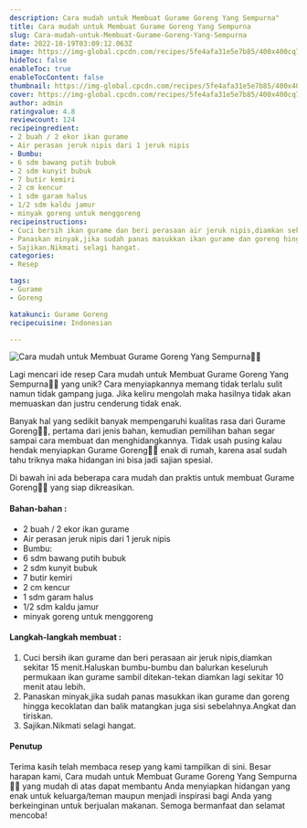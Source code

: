 ```yaml
---
description: Cara mudah untuk Membuat Gurame Goreng Yang Sempurna"
title: Cara mudah untuk Membuat Gurame Goreng Yang Sempurna
slug: Cara-mudah-untuk-Membuat-Gurame-Goreng-Yang-Sempurna
date: 2022-10-19T03:09:12.063Z
image: https://img-global.cpcdn.com/recipes/5fe4afa31e5e7b85/400x400cq70/photo.jpg
hideToc: false
enableToc: true
enableTocContent: false
thumbnail: https://img-global.cpcdn.com/recipes/5fe4afa31e5e7b85/400x400cq70/photo.jpg
cover: https://img-global.cpcdn.com/recipes/5fe4afa31e5e7b85/400x400cq70/photo.jpg
author: admin
ratingvalue: 4.8
reviewcount: 124
recipeingredient:
- 2 buah / 2 ekor ikan gurame
- Air perasan jeruk nipis dari 1 jeruk nipis
- Bumbu:
- 6 sdm bawang putih bubuk
- 2 sdm kunyit bubuk
- 7 butir kemiri
- 2 cm kencur
- 1 sdm garam halus
- 1/2 sdm kaldu jamur
- minyak goreng untuk menggoreng
recipeinstructions:
- Cuci bersih ikan gurame dan beri perasaan air jeruk nipis,diamkan sekitar 15 menit.Haluskan bumbu-bumbu dan balurkan keseluruh permukaan ikan gurame sambil ditekan-tekan diamkan lagi sekitar 10 menit atau lebih.
- Panaskan minyak,jika sudah panas masukkan ikan gurame dan goreng hingga kecoklatan dan balik matangkan juga sisi sebelahnya.Angkat dan tiriskan.
- Sajikan.Nikmati selagi hangat.
categories:
- Resep

tags:
- Gurame
- Goreng

katakunci: Gurame Goreng
recipecuisine: Indonesian

---
```


![Cara mudah untuk Membuat Gurame Goreng Yang Sempurna👩‍🍳](https://img-global.cpcdn.com/recipes/5fe4afa31e5e7b85/400x400cq70/photo.jpg)

Lagi mencari ide resep Cara mudah untuk Membuat Gurame Goreng Yang Sempurna👩‍🍳 yang unik? Cara menyiapkannya memang tidak terlalu sulit namun tidak gampang juga. Jika keliru mengolah maka hasilnya tidak akan memuaskan dan justru cenderung tidak enak.

Banyak hal yang sedikit banyak mempengaruhi kualitas rasa dari Gurame Goreng👩‍🍳, pertama dari jenis bahan, kemudian pemilihan bahan segar sampai cara membuat dan menghidangkannya. Tidak usah pusing kalau hendak menyiapkan Gurame Goreng👩‍🍳 enak di rumah, karena asal sudah tahu triknya maka hidangan ini bisa jadi sajian spesial.

Di bawah ini ada beberapa cara mudah dan praktis untuk membuat Gurame Goreng👩‍🍳 yang siap dikreasikan.

<!--inarticleads1-->

#### Bahan-bahan :

- 2 buah / 2 ekor ikan gurame
- Air perasan jeruk nipis dari 1 jeruk nipis
- Bumbu:
- 6 sdm bawang putih bubuk
- 2 sdm kunyit bubuk
- 7 butir kemiri
- 2 cm kencur
- 1 sdm garam halus
- 1/2 sdm kaldu jamur
- minyak goreng untuk menggoreng

<!--inarticleads2-->

#### Langkah-langkah membuat :

1. Cuci bersih ikan gurame dan beri perasaan air jeruk nipis,diamkan sekitar 15 menit.Haluskan bumbu-bumbu dan balurkan keseluruh permukaan ikan gurame sambil ditekan-tekan diamkan lagi sekitar 10 menit atau lebih.
1. Panaskan minyak,jika sudah panas masukkan ikan gurame dan goreng hingga kecoklatan dan balik matangkan juga sisi sebelahnya.Angkat dan tiriskan.
1. Sajikan.Nikmati selagi hangat.

#### Penutup

Terima kasih telah membaca resep yang kami tampilkan di sini. Besar harapan kami, Cara mudah untuk Membuat Gurame Goreng Yang Sempurna👩‍🍳 yang mudah di atas dapat membantu Anda menyiapkan hidangan yang enak untuk keluarga/teman maupun menjadi inspirasi bagi Anda yang berkeinginan untuk berjualan makanan. Semoga bermanfaat dan selamat mencoba!